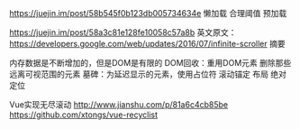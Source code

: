 https://juejin.im/post/58b545f0b123db005734634e
懒加载
合理阈值
预加载

https://juejin.im/post/58a3c81e128fe10058c57a8b
英文原文：https://developers.google.com/web/updates/2016/07/infinite-scroller
摘要

内存数据是不断增加的，但是DOM是有限的
DOM回收：重用DOM元素 删除那些远离可视范围的元素
墓碑：为延迟显示的元素，使用占位符
滚动锚定
布局 绝对定位


Vue实现无尽滚动
http://www.jianshu.com/p/81a6c4cb85be
https://github.com/xtongs/vue-recyclist
